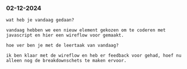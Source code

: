   <h3>02-12-2024</h3>
    <p>

    wat heb je vandaag gedaan?

    vandaag hebben we een nieuw element gekozen om te coderen met javascript en hier een wireflow voor gemaakt.

    hoe ver ben je met de leertaak van vandaag?

    ik ben klaar met de wireflow en heb er feedback voor gehad, hoef nu alleen nog de breakdownschets te maken ervoor.
